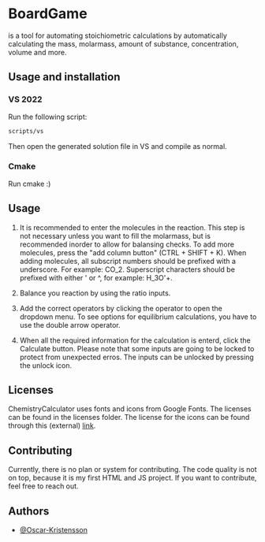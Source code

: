 # BoardGame

is a tool for automating stoichiometric calculations by automatically calculating the mass, molarmass, amount of substance, concentration, volume and more.

## Usage and installation
### VS 2022
Run the following script:

``` bash
scripts/vs
```

Then open the generated solution file in VS and compile as normal.

### Cmake
Run cmake :)


## Usage
1. It is recommended to enter the molecules in the reaction. This step is not necessary unless you want to fill the molarmass, but is recommended inorder to allow for balansing checks. To add more molecules, press the "add column button" (CTRL + SHIFT + K). When adding molecules, all subscript numbers should be prefixed with a underscore. For example: CO_2. Superscript characters should be prefixed with either ' or ^, for example: H_3O'+.

2. Balance you reaction by using the ratio inputs. 

3. Add the correct operators by clicking the operator to open the dropdown menu. To see options for equilibrium calculations, you have to use the double arrow operator.

3. When all the required information for the calculation is enterd, click the Calculate button. Please note that some inputs are going to be locked to protect from unexpected erros. The inputs can be unlocked by pressing the unlock icon.


## Licenses
ChemistryCalculator uses fonts and icons from Google Fonts. The licenses can be found in the licenses folder. The license for the icons can be found through this (external)
[link](https://www.apache.org/licenses/LICENSE-2.0.html).

## Contributing
Currently, there is no plan or system for contributing. The code quality is not on top, because it is my first HTML and JS project. If you want to contribute, feel free to reach out.

## Authors
- [@Oscar-Kristensson](https://github.com/Oscar-Kristensson)
